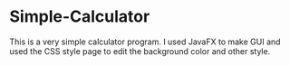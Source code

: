 # Simple-Calculator
This is a very simple calculator program. I used JavaFX to make GUI and used the CSS style page to edit the background color and other style.
